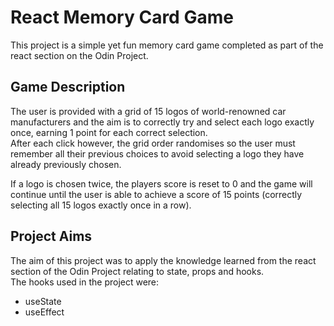 # React Memory Card Game

This project is a simple yet fun memory card game completed as part of the react section on the Odin Project.

## Game Description

The user is provided with a grid of 15 logos of world-renowned car manufacturers and the aim is to correctly try and select each logo exactly once, earning 1 point for each correct selection.  
After each click however, the grid order randomises so the user must remember all their previous choices to avoid selecting a logo they have already previously chosen.

If a logo is chosen twice, the players score is reset to 0 and the game will continue until the user is able to achieve a score of 15 points (correctly selecting all 15 logos exactly once in a row).

## Project Aims

The aim of this project was to apply the knowledge learned from the react section of the Odin Project relating to state, props and hooks.  
The hooks used in the project were:

- useState
- useEffect
